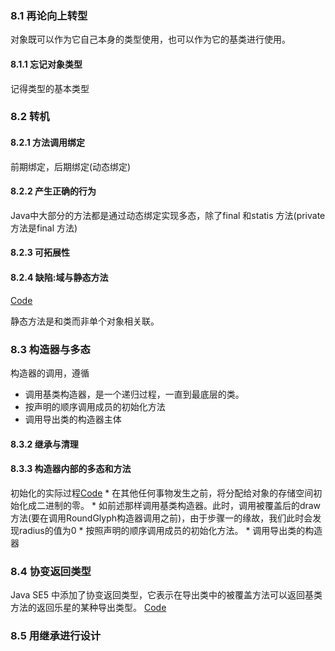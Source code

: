 ### 8.1 再论向上转型
对象既可以作为它自己本身的类型使用，也可以作为它的基类进行使用。
#### 8.1.1 忘记对象类型
记得类型的基本类型

### 8.2 转机

#### 8.2.1 方法调用绑定 
前期绑定，后期绑定(动态绑定)

#### 8.2.2 产生正确的行为
Java中大部分的方法都是通过动态绑定实现多态，除了final 和statis 方法(private 方法是final 方法)

#### 8.2.3 可拓展性

#### 8.2.4 缺陷:域与静态方法
[Code](../Code/Sub.java)

静态方法是和类而非单个对象相关联。

### 8.3 构造器与多态
构造器的调用，遵循
* 调用基类构造器，是一个递归过程，一直到最底层的类。
* 按声明的顺序调用成员的初始化方法
* 调用导出类的构造器主体

#### 8.3.2 继承与清理

#### 8.3.3 构造器内部的多态和方法
初始化的实际过程[Code](../Code/PolyConstructors.java)
    *   在其他任何事物发生之前，将分配给对象的存储空间初始化成二进制的零。
    * 如前述那样调用基类构造器。此时，调用被覆盖后的draw方法(要在调用RoundGlyph构造器调用之前)，由于步骤一的缘故，我们此时会发现radius的值为0
    * 按照声明的顺序调用成员的初始化方法。
    * 调用导出类的构造器

### 8.4 协变返回类型
Java SE5 中添加了协变返回类型，它表示在导出类中的被覆盖方法可以返回基类方法的返回乐星的某种导出类型。
[Code](../Code/CovarianReturn.java)


### 8.5 用继承进行设计
